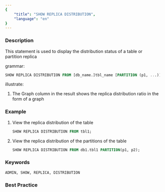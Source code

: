 ```yaml
---
{
    "title": "SHOW REPLICA DISTRIBUTION",
    "language": "en"
}
---
```


<!--
Licensed to the Apache Software Foundation (ASF) under one
or more contributor license agreements.  See the NOTICE file
distributed with this work for additional information
regarding copyright ownership.  The ASF licenses this file
to you under the Apache License, Version 2.0 (the
"License"); you may not use this file except in compliance
with the License.  You may obtain a copy of the License at

  http://www.apache.org/licenses/LICENSE-2.0

Unless required by applicable law or agreed to in writing,
software distributed under the License is distributed on an
"AS IS" BASIS, WITHOUT WARRANTIES OR CONDITIONS OF ANY
KIND, either express or implied.  See the License for the
specific language governing permissions and limitations
under the License.
-->



### Description

This statement is used to display the distribution status of a table or partition replica

grammar:

```sql
SHOW REPLICA DISTRIBUTION FROM [db_name.]tbl_name [PARTITION (p1, ...)];
```

illustrate:

1. The Graph column in the result shows the replica distribution ratio in the form of a graph

### Example

1. View the replica distribution of the table

    ```sql
    SHOW REPLICA DISTRIBUTION FROM tbl1;
    ```

  2. View the replica distribution of the partitions of the table

      ```sql
     SHOW REPLICA DISTRIBUTION FROM db1.tbl1 PARTITION(p1, p2);
      ```

### Keywords

    ADMIN, SHOW, REPLICA, DISTRIBUTION

### Best Practice

